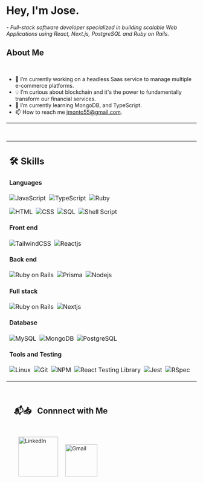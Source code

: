 # Hey, I'm Jose.

 
 <p>- <i>Full-stack software developer specialized in building scalable Web Applications using React, Next.js, PostgreSQL and Ruby on Rails.</i></p>




##  About Me

</br>

- 🔧 I’m currently working on a headless Saas service to manage multiple e-commerce platforms.
- 💡 I’m curious about blockchain and it's the power to fundamentally transform our financial services.
- 📖 I’m currently learning MongoDB, and TypeScript.
- 📫 How to reach me jmonto55@gmail.com.

<hr>


</br>


<table width="100%" >

 <tr>
    <td width="60%">
     
## 🛠️ Skills

#### Languages

![JavaScript](https://img.shields.io/badge/JavaScript-F7DF1E?style=flat&logo=javascript&logoColor=black)&nbsp;
![TypeScript](https://img.shields.io/badge/TypeScript-3178C6?style=flat&logo=typescript&logoColor=black)&nbsp;
![Ruby](https://img.shields.io/badge/Ruby-CC342D?style=flat&logo=ruby&logoColor=black)&nbsp;


![HTML](https://img.shields.io/badge/HTML-E34F26?style=flat&logo=css&logoColor=black)&nbsp;
![CSS](https://img.shields.io/badge/CSS-1572B6?style=flat&logo=css&logoColor=blacke)&nbsp;
![SQL](https://img.shields.io/badge/SQL-green)&nbsp;
![Shell Script](https://img.shields.io/badge/Shell_Script-121011?style=flat&logo=gnu-bash&logoColor=white)


#### Front end
![TailwindCSS](https://img.shields.io/badge/TailwindCSS-06B6D4?style=flat&logo=tailwindcss&logoColor=black)&nbsp;
![Reactjs](https://img.shields.io/badge/React-20232A?style=flat&logo=react&logoColor=61DAFB)&nbsp;



#### Back end
![Ruby on Rails](https://img.shields.io/badge/Ruby%20on%20Rails-CC0000?style=flat&logo=rubyonrails&logoColor=black)&nbsp;
![Prisma](https://img.shields.io/badge/Prisma%20on%20Rails-2D3748?style=flat&logo=prisma&logoColor=black)&nbsp;
![Nodejs](https://img.shields.io/badge/Nodejs-339933?style=flat&logo=nodejs&logoColor=black)&nbsp;


#### Full stack
![Ruby on Rails](https://img.shields.io/badge/Ruby%20on%20Rails-CC0000?style=flat&logo=rubyonrails&logoColor=black)&nbsp;
![Nextjs](https://img.shields.io/badge/Nextjs-000000?style=flat&logo=nextjs&logoColor=black)&nbsp;


#### Database

![MySQL](https://img.shields.io/badge/MySQL-00000F?style=flat&logo=mysql&logoColor=white)&nbsp;
![MongoDB](https://img.shields.io/badge/MongoDB-47A248?style=flat&logo=mongodb&logoColor=black)&nbsp;
![PostgreSQL](https://img.shields.io/badge/PostgreSQL-316192?style=flat&logo=postgresql&logoColor=green)

#### Tools and Testing

![Linux](https://img.shields.io/badge/Linux-05122A?style=flat&logo=linux&logoColor=white)&nbsp;
![Git](https://img.shields.io/badge/-Git-05122A?style=flat&logo=git)&nbsp;
![NPM](https://img.shields.io/badge/npm-CB3837?style=flat&logo=npm&logoColor=white)&nbsp;
![React Testing Library](https://img.shields.io/badge/React%20Testing%20Library-FF4154?style=flat&logo=nextjs&logoColor=black)&nbsp;
![Jest](https://img.shields.io/badge/Jest-C21325?style=flat&logo=jest&logoColor=black)&nbsp;
![RSpec]([https://img.shields.io/badge/fastapi-109989?style=flat&logo=FASTAPI&logoColor=white](https://img.shields.io/badge/RSpec-CC342D?style=flat&logo=ruby&logoColor=black))
     
</td>

 </tr>
</table>

<br/>

## &nbsp; &nbsp; 📬📥 &nbsp; Connnect with Me

<br/>

&nbsp; &nbsp; &nbsp; &nbsp; <a href="https://www.linkedin.com/in/jmontodev/"><img width="105px" alt="LinkedIn" src="https://img.shields.io/badge/LinkedIn%20-%230077B5.svg?&style=flat&logo=linkedin&logoColor=white"/></a> &nbsp;&nbsp;&nbsp;
<a href="mailto:jmonto55@gmail.com"><img width="85px" alt="Gmail" src="https://img.shields.io/badge/Gmail-D14836?style=flat&logo=gmail&logoColor=white" /></a> &nbsp; &nbsp; 

</br>
</br>

